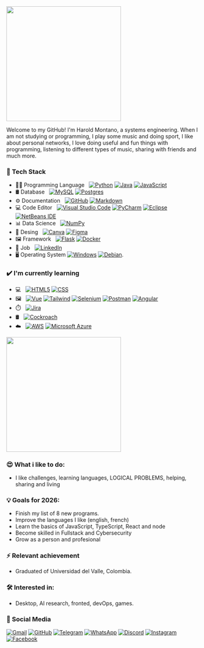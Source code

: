 
<a href="[https://github.com/HaroldMontanoHurtado](https://github.com/HaroldMontanoHurtado)">
  <img height="300em" src="https://github-profile-summary-cards.vercel.app/api/cards/profile-details?username=HaroldMontanoHurtado" />
</a>

Welcome to my GitHub! I'm Harold Montano, a systems engineering. When I am not studying or programming, I play some music and doing sport, I like about personal networks, I love doing useful and fun things with programming, listening to different types of music, sharing with friends and much more.

### 🧠 Tech Stack
- 🧑‍💻 Programming Language &nbsp;
  [![Python](https://img.shields.io/badge/Python-FFD43B?style=for-the-badge&logo=python&logoColor=blue)](#)
  [![Java](https://img.shields.io/badge/-Java-333333?style=flat&logo=Java&logoColor=007396)](#)
  [![JavaScript](https://img.shields.io/badge/JavaScript-323330?style=for-the-badge&logo=javascript&logoColor=F7DF1E)](#)
- 🛢 Database &nbsp;
  [![MySQL](https://img.shields.io/badge/MySQL-005C84?style=for-the-badge&logo=mysql&logoColor=white)](#)
  [![Postgres](https://img.shields.io/badge/PostgreSQL-316192?style=for-the-badge&logo=postgresql&logoColor=white)](#)
- ⚙️ Documentation &nbsp;
  [![GitHub](https://img.shields.io/badge/GitHub-100000?style=for-the-badge&logo=github&logoColor=white)](#)
  [![Markdown](https://img.shields.io/badge/Markdown-000000?style=for-the-badge&logo=markdown&logoColor=white)](#)
- 💻 Code Editor &nbsp;
  [![Visual Studio Code](https://img.shields.io/badge/Visual_Studio_Code-0078D4?style=for-the-badge&logo=visual%20studio%20code&logoColor=white)](#)
  [![PyCharm](https://img.shields.io/badge/PyCharm-000000.svg?&style=for-the-badge&logo=PyCharm&logoColor=white)](#)
  [![Eclipse](https://img.shields.io/badge/Eclipse-2C2255?style=for-the-badge&logo=eclipse&logoColor=white)](#)
  [![NetBeans IDE](https://img.shields.io/badge/NetBeans%20IDE-1B6AC6.svg?logo=apache-netbeans-ide&logoColor=white)](#)
- 📊 Data Science &nbsp;
  [![NumPy](https://img.shields.io/badge/Numpy-777BB4?style=for-the-badge&logo=numpy&logoColor=white)](#)
- 🎨 Desing &nbsp;
  [![Canva](https://img.shields.io/badge/Canva-%2300C4CC.svg?&style=for-the-badge&logo=Canva&logoColor=white)](#)
  [![Figma](https://img.shields.io/badge/Figma-F24E1E?style=for-the-badge&logo=figma&logoColor=white)](#)
- 🖼️ Framework &nbsp;
  [![Flask](https://img.shields.io/badge/Flask-000000?style=for-the-badge&logo=flask&logoColor=white)](#)
  [![Docker](https://img.shields.io/badge/Docker-2CA5E0?style=for-the-badge&logo=docker&logoColor=white)](#)
- 💼 Job &nbsp;
  [![LinkedIn](https://custom-icon-badges.demolab.com/badge/LinkedIn-0A66C2?logo=linkedin-white&logoColor=fff)](#)
- 🖥️ Operating System
  [![Windows](https://custom-icon-badges.demolab.com/badge/Windows-0078D6?logo=windows11&logoColor=white)](#)
  [![Debian](https://img.shields.io/badge/Debian-A81D33?logo=debian&logoColor=fff)](#).

### ✔️ I'm currently learning
- 💻 &nbsp;
  [![HTML5](https://img.shields.io/badge/HTML5-E34F26?style=for-the-badge&logo=html5&logoColor=white)](#)
  [![CSS](https://img.shields.io/badge/CSS3-1572B6?style=for-the-badge&logo=css3&logoColor=white)](#)
- 🖼️ &nbsp;
  [![Vue](https://img.shields.io/badge/Vue%20js-35495E?style=for-the-badge&logo=vuedotjs&logoColor=4FC08D)](#)
  [![Tailwind](https://img.shields.io/badge/Tailwind_CSS-38B2AC?style=for-the-badge&logo=tailwind-css&logoColor=white)](#)
  [![Selenium](https://img.shields.io/badge/Selenium-43B02A?style=for-the-badge&logo=Selenium&logoColor=white)](#)
  [![Postman](https://img.shields.io/badge/Postman-FF6C37?style=for-the-badge&logo=Postman&logoColor=white)](#)
  [![Angular](https://img.shields.io/badge/angular-%23DD0031.svg?style=for-the-badge&logo=angular&logoColor=white)](#)
- ⏱️ &nbsp;
  [![Jira](	https://img.shields.io/badge/Jira-0052CC?style=for-the-badge&logo=Jira&logoColor=white)](#)
- 🛢 &nbsp;
  [![Cockroach](https://img.shields.io/badge/Cockroach%20Labs-6933FF?style=for-the-badge&logo=Cockroach%20Labs&logoColor=white)](#)
- ☁️ &nbsp;
  [![AWS](https://custom-icon-badges.demolab.com/badge/AWS-%23FF9900.svg?logo=aws&logoColor=white)](#)
  [![Microsoft Azure](https://custom-icon-badges.demolab.com/badge/Microsoft%20Azure-0089D6?logo=msazure&logoColor=white)](#)

<a href="[https://github.com/HaroldMontanoHurtado](https://github.com/HaroldMontanoHurtado)">
  <img height="300em" src="https://github-readme-stats.vercel.app/api/top-langs/?username=HaroldMontanoHurtado&theme=buefy&layout=compact&langs_count=12" />
</a>

### 😍 What i like to do:
- I like challenges, learning languages, LOGICAL PROBLEMS, helping, sharing and living

### 💡 Goals for 2026:
- Finish my list of 8 new programs.
- Improve the languages I like (english, french)
- Learn the basics of JavaScript, TypeScript, React and node
- Become skilled in Fullstack and Cybersecurity
- Grow as a person and profesional

### ⚡ Relevant achievement
- Graduated of Universidad del Valle, Colombia.

### 🛠 Interested in:
- Desktop, AI research, fronted, devOps, games.

### 📱 Social Media
  [![Gmail](https://img.shields.io/badge/Gmail-D14836?logo=gmail&logoColor=white)](#)
  [![GitHub](https://img.shields.io/badge/GitHub-%23121011.svg?logo=github&logoColor=white)](#)
  [![Telegram](https://img.shields.io/badge/Telegram-2CA5E0?logo=telegram&logoColor=white)](#)
  [![WhatsApp](https://img.shields.io/badge/WhatsApp-25D366?logo=whatsapp&logoColor=white)](#)
  [![Discord](https://img.shields.io/badge/Discord-%235865F2.svg?&logo=discord&logoColor=white)](#)
  [![Instagram](https://img.shields.io/badge/Instagram-%23E4405F.svg?logo=Instagram&logoColor=white)](#)
  [![Facebook](https://img.shields.io/badge/Facebook-%231877F2.svg?logo=Facebook&logoColor=white)](#)

<br/>



<br/>

